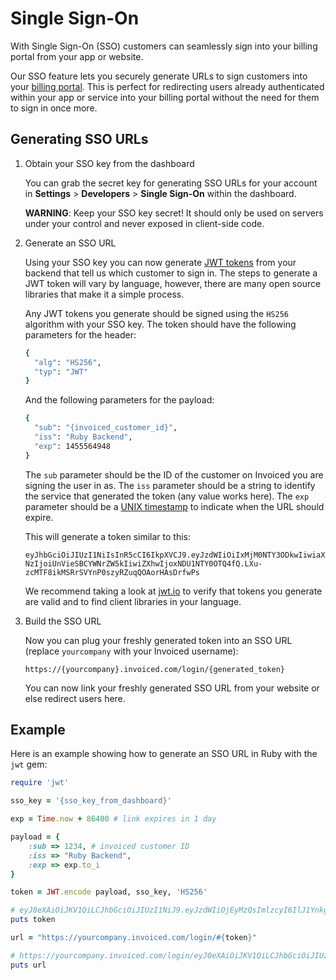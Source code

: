 # Single Sign-On

With Single Sign-On (SSO) customers can seamlessly sign into your billing portal from your app or website.

Our SSO feature lets you securely generate URLs to sign customers into your [billing portal](https://invoiced.com/docs/billing-portal). This is perfect for redirecting users already authenticated within your app or service into your billing portal without the need for them to sign in once more.

## Generating SSO URLs

1. Obtain your SSO key from the dashboard
   
   You can grab the secret key for generating SSO URLs for your account in **Settings** > **Developers** > **Single Sign-On** within the dashboard.

   **WARNING**: Keep your SSO key secret! It should only be used on servers under your control and never exposed in client-side code.

2. Generate an SSO URL

   Using your SSO key you can now generate [JWT tokens](https://jwt.io) from your backend that tell us which customer to sign in. The steps to generate a JWT token will vary by language, however, there are many open source libraries that make it a simple process.

   Any JWT tokens you generate should be signed using the `HS256` algorithm with your SSO key. The token should have the following parameters for the header:

   ```bash
   {
   	 "alg": "HS256",
   	 "typ": "JWT"
   }
   ```

   And the following parameters for the payload:

   ```bash
   {
   	 "sub": "{invoiced_customer_id}",
   	 "iss": "Ruby Backend",
   	 "exp": 1455564948
   }
   ```

   The `sub` parameter should be the ID of the customer on Invoiced you are signing the user in as. The `iss` parameter should be a string to identify the service that generated the token (any value works here). The `exp` parameter should be a [UNIX timestamp](https://en.wikipedia.org/wiki/Unix_time) to indicate when the URL should expire.

   This will generate a token similar to this:

   `eyJhbGciOiJIUzI1NiIsInR5cCI6IkpXVCJ9.eyJzdWIiOiIxMjM0NTY3ODkwIiwiaXNzIjoiUnVieSBCYWNrZW5kIiwiZXhwIjoxNDU1NTY0OTQ4fQ.LXu-zcMTF8ikMSRrSVYnP0szyRZuqQOAorHAsDrfwPs`

   We recommend taking a look at [jwt.io](https://jwt.io) to verify that tokens you generate are valid and to find client libraries in your language.

3. Build the SSO URL

   Now you can plug your freshly generated token into an SSO URL (replace `yourcompany` with your Invoiced username):

   `https://{yourcompany}.invoiced.com/login/{generated_token}`

   You can now link your freshly generated SSO URL from your website or else redirect users here.

## Example

Here is an example showing how to generate an SSO URL in Ruby with the `jwt` gem:

```ruby
require 'jwt'

sso_key = '{sso_key_from_dashboard}'

exp = Time.now + 86400 # link expires in 1 day

payload = {
	:sub => 1234, # invoiced customer ID
	:iss => "Ruby Backend",
	:exp => exp.to_i
}

token = JWT.encode payload, sso_key, 'HS256'

# eyJ0eXAiOiJKV1QiLCJhbGciOiJIUzI1NiJ9.eyJzdWIiOjEyMzQsImlzcyI6IlJ1YnkgQmFja2VuZCIsImV4cCI6MTQ1NTY1MjIxMH0.7kClQ2UAVEZ7xYus7ZHGRePnzDG5mBrcgIo6rZuo-Dw
puts token

url = "https://yourcompany.invoiced.com/login/#{token}"

# https://yourcompany.invoiced.com/login/eyJ0eXAiOiJKV1QiLCJhbGciOiJIUzI1NiJ9.eyJzdWIiOjEyMzQsImlzcyI6IlJ1YnkgQmFja2VuZCIsImV4cCI6MTQ1NTY1MjIxMH0.7kClQ2UAVEZ7xYus7ZHGRePnzDG5mBrcgIo6rZuo-Dw
puts url
```